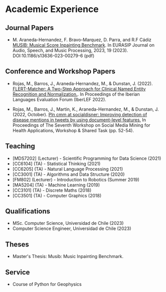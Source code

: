 # Academic Experience 
## Journal Papers

* M. Araneda-Hernandez, F. Bravo-Marquez, D. Parra, and R.F Cádiz [MUSIB: Musical Score Inpainting Benchmark](https://asmp-eurasipjournals.springeropen.com/articles/10.1186/s13636-023-00279-6). In EURASIP Journal on Audio, Speech, and Music Processing, 2023, 19 (2023). DOI:10.1186/s13636-023-00279-6 (pdf)

## Conference and Workshop Papers
* Rojas, M., Barros, J., Araneda-Hernandez, M., & Dunstan, J. (2022). [FLERT-Matcher: A Two-Step Approach for Clinical Named Entity Recognition and Normalization.](https://ceur-ws.org/Vol-3202/livingner-paper5.pdf). In Proceedings of the Iberian Languages Evaluation Forum (IberLEF 2022).

* Rojas, M., Barros, J., Martin, K., Araneda-Hernandez, M., & Dunstan, J. (2022, October). [Pln cmm at socialdisner: Improving detection of disease mentions in tweets by using document-level features.](https://aclanthology.org/2022.smm4h-1.15/) In Proceedings of The Seventh Workshop on Social Media Mining for Health Applications, Workshop & Shared Task (pp. 52-54).

## Teaching

* [MDS7202] (Lecturer) - Scientific Programming for Data Science (2021)
* [CC6104] (TA) - Statistical Thinking (2021)
* [CC6205] (TA) - Natural Language Processing (2021)
* [CC3001] (TA) - Algorithms and Data Structure (2020)
* [FM802] (Lecturer) - Introduction to Robotics (Summer 2019)
* [MA5204] (TA) - Machine Learning (2019)
* [CC3101] (TA) - Discrete Maths (2018)
* [CC3501] (TA) - Computer Graphics (2018)

## Qualifications

* MSc. Computer Science, Universidad de Chile (2023)
* Computer Science Engineer, Universidad de Chile (2023)

## Theses
* Master's Thesis: Musib: Music Inpainting Benchmark.


## Service

* Course of Python for Geophysics 
